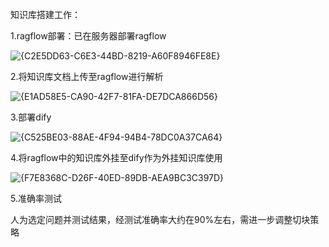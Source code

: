 知识库搭建工作：

1.ragflow部署：已在服务器部署ragflow

![{C2E5DD63-C6E3-44BD-8219-A60F8946FE8E}](C:\Users\Administrator\AppData\Local\Packages\MicrosoftWindows.Client.CBS_cw5n1h2txyewy\TempState\ScreenClip\{C2E5DD63-C6E3-44BD-8219-A60F8946FE8E}.png)

2.将知识库文档上传至ragflow进行解析

![{E1AD58E5-CA90-42F7-81FA-DE7DCA866D56}](C:\Users\Administrator\AppData\Local\Packages\MicrosoftWindows.Client.CBS_cw5n1h2txyewy\TempState\ScreenClip\{E1AD58E5-CA90-42F7-81FA-DE7DCA866D56}.png)

3.部署dify

![{C525BE03-88AE-4F94-94B4-78DC0A37CA64}](C:\Users\Administrator\AppData\Local\Packages\MicrosoftWindows.Client.CBS_cw5n1h2txyewy\TempState\ScreenClip\{C525BE03-88AE-4F94-94B4-78DC0A37CA64}.png)

4.将ragflow中的知识库外挂至dify作为外挂知识库使用

![{F7E8368C-D26F-40ED-89DB-AEA9BC3C397D}](C:\Users\Administrator\AppData\Local\Packages\MicrosoftWindows.Client.CBS_cw5n1h2txyewy\TempState\ScreenClip\{F7E8368C-D26F-40ED-89DB-AEA9BC3C397D}.png)

5.准确率测试

人为选定问题并测试结果，经测试准确率大约在90%左右，需进一步调整切块策略